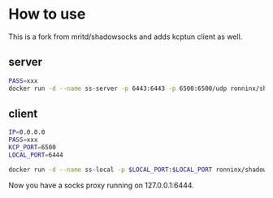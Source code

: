 # How to use

This is a fork from mritd/shadowsocks and adds kcptun client as well.

## server

``` bash
PASS=xxx
docker run -d --name ss-server -p 6443:6443 -p 6500:6500/udp ronninx/shadowsocks -s "-s :: -s 0.0.0.0 -p 6443 -m aes-256-cfb -k $PASS --fast-open" -k "-t 127.0.0.1:6443 -l :6500 -mode fast2" -x
```

## client

``` bash
IP=0.0.0.0
PASS=xxx
KCP_PORT=6500
LOCAL_PORT=6444

docker run -d --name ss-local -p $LOCAL_PORT:$LOCAL_PORT ronninx/shadowsocks -m "ss-local" -s "-s 0.0.0.0 -p 6501 -m aes-256-cfb -k $PASS --fast-open -b 0.0.0.0 -l $LOCAL_PORT" -k "-r $IP:$KCP_PORT -l :6501 -mode fast2" -x
```

Now you have a socks proxy running on 127.0.0.1:6444.
